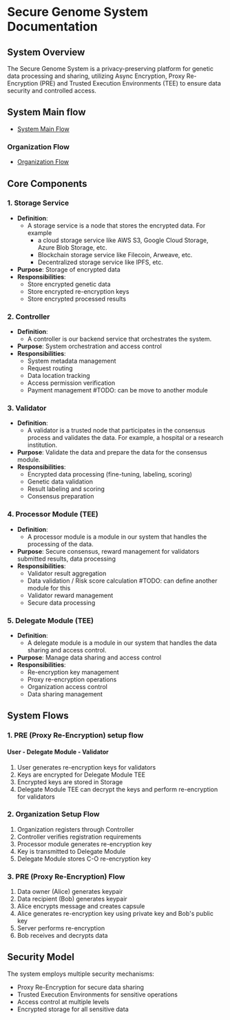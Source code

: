 # Secure Genome System Documentation

## System Overview

The Secure Genome System is a privacy-preserving platform for genetic data processing and sharing, utilizing Async Encryption, Proxy Re-Encryption (PRE) and Trusted Execution Environments (TEE) to ensure data security and controlled access.

## System Main flow

- [System Main Flow](docs/flow/system-flow.md)

### Organization Flow

- [Organization Flow](docs/flow/organization-flow.md)

## Core Components

### 1. Storage Service

- **Definition**:
  - A storage service is a node that stores the encrypted data. For example
    - a cloud storage service like AWS S3, Google Cloud Storage, Azure Blob Storage, etc.
    - Blockchain storage service like Filecoin, Arweave, etc.
    - Decentralized storage service like IPFS, etc.
- **Purpose**: Storage of encrypted data
- **Responsibilities**:
  - Store encrypted genetic data
  - Store encrypted re-encryption keys
  - Store encrypted processed results

### 2. Controller

- **Definition**:
  - A controller is our backend service that orchestrates the system.
- **Purpose**: System orchestration and access control
- **Responsibilities**:
  - System metadata management
  - Request routing
  - Data location tracking
  - Access permission verification
  - Payment management #TODO: can be move to another module

### 3. Validator

- **Definition**:
  - A validator is a trusted node that participates in the consensus process and validates the data. For example, a hospital or a research institution.
- **Purpose**: Validate the data and prepare the data for the consensus module.
- **Responsibilities**:
  - Encrypted data processing (fine-tuning, labeling, scoring)
  - Genetic data validation
  - Result labeling and scoring
  - Consensus preparation

### 4. Processor Module (TEE)

- **Definition**:
  - A processor module is a module in our system that handles the processing of the data.
- **Purpose**: Secure consensus, reward management for validators submitted results, data processing
- **Responsibilities**:
  - Validator result aggregation
  - Data validation / Risk score calculation #TODO: can define another module for this
  - Validator reward management
  - Secure data processing

### 5. Delegate Module (TEE)

- **Definition**:
  - A delegate module is a module in our system that handles the data sharing and access control.
- **Purpose**: Manage data sharing and access control
- **Responsibilities**:
  - Re-encryption key management
  - Proxy re-encryption operations
  - Organization access control
  - Data sharing management

## System Flows

### 1. PRE (Proxy Re-Encryption) setup flow

#### User - Delegate Module - Validator

1. User generates re-encryption keys for validators
2. Keys are encrypted for Delegate Module TEE
3. Encrypted keys are stored in Storage
4. Delegate Module TEE can decrypt the keys and perform re-encryption for validators

### 2. Organization Setup Flow

1. Organization registers through Controller
2. Controller verifies registration requirements
3. Processor module generates re-encryption key
4. Key is transmitted to Delegate Module
5. Delegate Module stores C-O re-encryption key

### 3. PRE (Proxy Re-Encryption) Flow

1. Data owner (Alice) generates keypair
2. Data recipient (Bob) generates keypair
3. Alice encrypts message and creates capsule
4. Alice generates re-encryption key using private key and Bob's public key
5. Server performs re-encryption
6. Bob receives and decrypts data

## Security Model

The system employs multiple security mechanisms:

- Proxy Re-Encryption for secure data sharing
- Trusted Execution Environments for sensitive operations
- Access control at multiple levels
- Encrypted storage for all sensitive data
